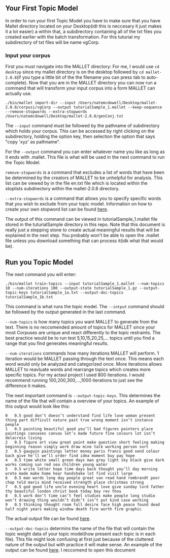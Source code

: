 ## Your First Topic Model

In order to run your first Topic Model you have to make sure that you have Mallet directory located on your Desktop(idt this 
is neccesary it just makes it a lot easier) a within that, a subdirectory containing all of the txt files you created earlier
with the batch transformation. For this tuturial my subdirectory of txt files will be name vgCorp.

### Input your corpus 

First you must navigate into the MALLET directory: For me, I would use `cd desktop` since my mallet directory is on the 
desktop followed by `cd mallet-2.0.8`(if you type a little bit of the the filename you can press tab to auto-complete).
Now that you are in the MALLET directory you can now run a command that will transform your input corpus into a form MALLET
can actually use. 
```
./bin/mallet import-dir --input /Users/natemcdowell/Desktop/mallet-2.0.8/corpusi/vgCorp --output tutorialSample_1.mallet --keep-sequence --remove-stopwords --extra-stopwords /Users/natemcdowell/Desktop/mallet-2.0.8/genConj.txt
```
The `--input` command must be followed by the pathname of subdirectory which holds your corpus. This can be accessed by right
clicking on the subdirectory, holding the option key, then selection the option that says "copy 'xyz' as pathname". 

For the `--output` command you can enter whatever name you like as long as it ends with .mallet. This file is what will be 
used in the next command to run the Topic Model. 

`remove-stopwords` is a command that excludes a list of words that have been be determined by the creators of MALLET to be 
unhelpful for analysis. This list can be viewed by in the file en.txt file which is located within the stoplists subdirectory
within the mallet-2.0.8 directory. 

`--extra-stopwords` is a command that allows you to specify specific words that you wish to exclude from your topic model. 
Information on how to create your own stopword list can be found [here](https://github.com/nmcdowell00/MALLET_tutorial/blob/master/stopwords.md).

The output of this command can be viewed in tutorialSample_1.mallet file stored in the tuturialSample directory in this repo. Note that this document is really just a stepping stone to create actual meaningful results that will be explained in the next step. You probably won't be able to open the .mallet file unless you download something that can process it(idk what that would be). 

## Run you Topic Model

The next command you will enter: 
```
./bin/mallet train-topics --input tutorialSample_1.mallet --num-topics 10 --num-iterations 100 --output-state tutorialSample_1.gz --output-topic-keys tutorialSample_1a.txt --output-doc-topics tutorialSample_1b.txt
```
This command is what runs the topic model. The `--intput` command should be followed by the output generated in the last command.

`--num-topics` is how many topics you want MALLET to generate from the text. There is no reccomended amount of topics for 
MALLET since your most Corpuses are unique and react differently to the topic restraints. The best practice would be to run
test 5,10,15,20,25,... topics until you find a range that you find generates meaningful results. 

`--num-iterations` commands how many iterations MALLET will perform. 1 iteration would be MALLET passing through the text 
once. This means each word would only be analyzed and categorized once. More iterations allows MALLET to reavluate words and 
rearrange topics which creates more specific topics. For my actaul project I used 800 iterations. I would recommend running 
100,200,300,...,1000 iterations to just see the difference it makes. 

The next important command is `--output-topic-keys`. This determines the name of the file that will contain a overview of your 
topics. An example of this output would look like this:
```
0	0.5	good don’t doesn’t understand find life love woman present thing part difficult nature past true wrong moment isn’t instance people 
1	0.5	painting beautiful good you’ll bad figures painters place paintings canvases canvas let’s made future fine colours lot isn’t delacroix living 
2	0.5	figure art view great point make question short feeling making beginning reason simply work draw mine talk working person sort 
3	0.5	gauguin paintings letter money paris francs good send colour back give he’ll we’ll order find idea moment buy pay hope 
4	0.5	time white small green days man grey light sky black give dark works coming sun red sea children young water 
5	0.5	write letter hope time days back thought you’ll day morning wrote made make home hear handshake lot find visit large 
6	0.5	man words long day people great van read hand rembrandt poor chap told maris mind received strength place christmas strong 
7	0.5	god good life uncle evening heart love give sunday lord father thy beautiful london christ book today boy rev thou 
8	0.5	work don’t time can’t feel studies make people long studio won’t drawing thing wouldn’t didn’t isn’t put kind case working 
9	0.5	thinking thought room full desire face high peace found dead half night years making window death fire worth firm graphic 
```
The actual output file can be found [here](https://github.com/nmcdowell00/MALLET_tutorial/blob/master/tutorialSample/tutorialSample_1a.txt).

`--output-doc-topcis` determins the name of the file that will contain the topic weight data of your topic model(how present 
each topic is in each file). This file might look confusing at first just because of the cluttered nature of the output but 
with practice it will make sense. An example of the output can be found [here](). I reccomend to open this document 



